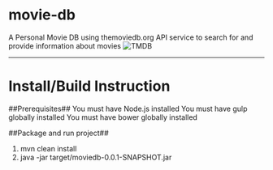 # movie-db

A Personal Movie DB using themoviedb.org API service to search for and provide information about movies
![TMDB](https://assets.tmdb.org/images/logos/var_1_0_PoweredByTMDB_Blk_Antitled.png "TMDB")

---

Install/Build Instruction
========

##Prerequisites##
You must have Node.js installed
You must have gulp globally installed
You must have bower globally installed

##Package and run project##
1. mvn clean install
2. java -jar target/moviedb-0.0.1-SNAPSHOT.jar
